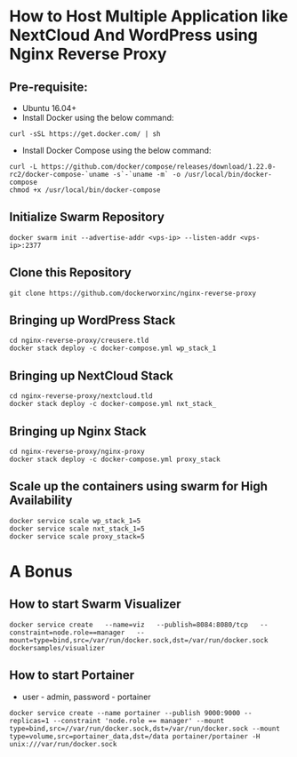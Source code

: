 # How to Host Multiple Application like NextCloud And WordPress using Nginx Reverse Proxy

## Pre-requisite:

- Ubuntu 16.04+
- Install Docker using the below command:

```
curl -sSL https://get.docker.com/ | sh
```

- Install Docker Compose using the below command:

```
curl -L https://github.com/docker/compose/releases/download/1.22.0-rc2/docker-compose-`uname -s`-`uname -m` -o /usr/local/bin/docker-compose
chmod +x /usr/local/bin/docker-compose
```

## Initialize Swarm Repository

```
docker swarm init --advertise-addr <vps-ip> --listen-addr <vps-ip>:2377
```

## Clone this Repository

```
git clone https://github.com/dockerworxinc/nginx-reverse-proxy
```

## Bringing up WordPress Stack

```
cd nginx-reverse-proxy/creusere.tld
docker stack deploy -c docker-compose.yml wp_stack_1
```

## Bringing up NextCloud Stack

```
cd nginx-reverse-proxy/nextcloud.tld
docker stack deploy -c docker-compose.yml nxt_stack_
```

## Bringing up Nginx Stack

```
cd nginx-reverse-proxy/nginx-proxy
docker stack deploy -c docker-compose.yml proxy_stack
```

## Scale up the containers using swarm for High Availability

```
docker service scale wp_stack_1=5
docker service scale nxt_stack_1=5
docker service scale proxy_stack=5
```

# A Bonus

## How to start Swarm Visualizer

```
docker service create   --name=viz   --publish=8084:8080/tcp   --constraint=node.role==manager   --mount=type=bind,src=/var/run/docker.sock,dst=/var/run/docker.sock   dockersamples/visualizer
```

##  How to start Portainer

 - user - admin, password - portainer
```
docker service create --name portainer --publish 9000:9000 --replicas=1 --constraint 'node.role == manager' --mount type=bind,src=//var/run/docker.sock,dst=/var/run/docker.sock --mount type=volume,src=portainer_data,dst=/data portainer/portainer -H unix:///var/run/docker.sock
```
